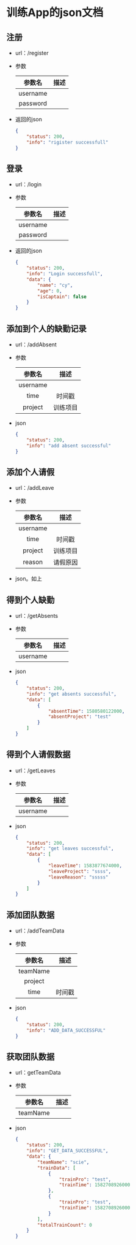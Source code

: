 # 训练App的json文档

## 注册

* url：/register

* 参数

  |  参数名  | 描述 |
  | :------: | :--: |
  | username |      |
  | password |      |

* 返回的json

  ```json
  {
      "status": 200,
      "info": "rigister successfull"
  }
  ```



## 登录

* url：/login

* 参数

  |  参数名  | 描述 |
  | :------: | :--: |
  | username |      |
  | password |      |

* 返回的json

  ```json
  {
      "status": 200,
      "info": "Login successfull",
      "data": {
          "name": "cy",
          "age": 0,
          "isCaptain": false
      }
  }
  ```

## 添加到个人的缺勤记录

* url：/addAbsent

* 参数

  |  参数名  |   描述   |
  | :------: | :------: |
  | username |          |
  |   time   |  时间戳  |
  | project  | 训练项目 |

* json

  ```json
  {
      "status": 200,
      "info": "add absent successful"
  }
  ```

## 添加个人请假

* url：/addLeave

* 参数

  |  参数名  |   描述   |
  | :------: | :------: |
  | username |          |
  |   time   |  时间戳  |
  | project  | 训练项目 |
  |  reason  | 请假原因 |

* json。如上

## 得到个人缺勤

* url：/getAbsents

* 参数

  |  参数名  | 描述 |
  | :------: | :--: |
  | username |      |

* json

  ```json
  {
      "status": 200,
      "info": "get absents successful",
      "data": [
          {
              "absentTime": 1580580122000,
              "absentProject": "test"
          }
      ]
  }
  ```

## 得到个人请假数据

* url：/getLeaves

* 参数

  |  参数名  | 描述 |
  | :------: | :--: |
  | username |      |

* json

  ```json
  {
      "status": 200,
      "info": "get leaves successful",
      "data": [
          {
              "leaveTime": 1583877674000,
              "leaveProject": "ssss",
              "leaveReason": "sssss"
          }
      ]
  }
  ```

## 添加团队数据

* url：/addTeamData

* 参数

  |  参数名  |  描述  |
  | :------: | :----: |
  | teamName |        |
  | project  |        |
  |   time   | 时间戳 |

* json

  ```json
  {
      "status": 200,
      "info": "ADD_DATA_SUCCESSFUL"
  }
  ```

## 获取团队数据

* url：getTeamData

* 参数

  |  参数名  | 描述 |
  | :------: | :--: |
  | teamName |      |

* json

  ```json
  {
      "status": 200,
      "info": "GET_DATA_SUCCESSFUL",
      "data": {
          "teamName": "scie",
          "trainData": [
              {
                  "trainPro": "test",
                  "trainTime": 1582708926000
              },
              {
                  "trainPro": "test",
                  "trainTime": 1582708926000
              }
          ],
          "totalTrainCount": 0
      }
  }
  ```

  